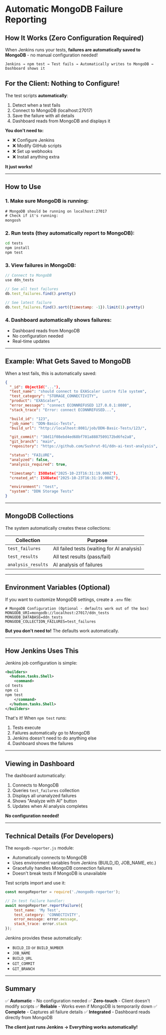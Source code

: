 # Automatic MongoDB Failure Reporting

## How It Works (Zero Configuration Required)

When Jenkins runs your tests, **failures are automatically saved to MongoDB** - no manual configuration needed!

```
Jenkins → npm test → Test fails → Automatically writes to MongoDB → Dashboard shows it
```

## For the Client: Nothing to Configure!

The test scripts **automatically**:
1. Detect when a test fails
2. Connect to MongoDB (localhost:27017)
3. Save the failure with all details
4. Dashboard reads from MongoDB and displays it

**You don't need to:**
- ❌ Configure Jenkins
- ❌ Modify GitHub scripts
- ❌ Set up webhooks
- ❌ Install anything extra

**It just works!**

---

## How to Use

### 1. Make sure MongoDB is running:
```cmd
# MongoDB should be running on localhost:27017
# Check if it's running:
mongosh
```

### 2. Run tests (they automatically report to MongoDB):
```cmd
cd tests
npm install
npm test
```

### 3. View failures in MongoDB:
```javascript
// Connect to MongoDB
use ddn_tests

// See all test failures
db.test_failures.find().pretty()

// See latest failure
db.test_failures.find().sort({timestamp: -1}).limit(1).pretty()
```

### 4. Dashboard automatically shows failures:
- Dashboard reads from MongoDB
- No configuration needed
- Real-time updates

---

## Example: What Gets Saved to MongoDB

When a test fails, this is automatically saved:

```json
{
  "_id": ObjectId("..."),
  "test_name": "should connect to EXAScaler Lustre file system",
  "test_category": "STORAGE_CONNECTIVITY",
  "product": "EXAScaler",
  "error_message": "connect ECONNREFUSED 127.0.0.1:8080",
  "stack_trace": "Error: connect ECONNREFUSED...",

  "build_id": "123",
  "job_name": "DDN-Basic-Tests",
  "build_url": "http://localhost:8081/job/DDN-Basic-Tests/123/",

  "git_commit": "38d11f08ebd4ed68bf701a8887509172bd6fe2a8",
  "git_branch": "main",
  "repository": "https://github.com/Sushrut-01/ddn-ai-test-analysis",

  "status": "FAILURE",
  "analyzed": false,
  "analysis_required": true,

  "timestamp": ISODate("2025-10-23T16:31:19.000Z"),
  "created_at": ISODate("2025-10-23T16:31:19.000Z"),

  "environment": "test",
  "system": "DDN Storage Tests"
}
```

---

## MongoDB Collections

The system automatically creates these collections:

| Collection | Purpose |
|-----------|---------|
| `test_failures` | All failed tests (waiting for AI analysis) |
| `test_results` | All test results (pass/fail) |
| `analysis_results` | AI analysis of failures |

---

## Environment Variables (Optional)

If you want to customize MongoDB settings, create a `.env` file:

```env
# MongoDB Configuration (Optional - defaults work out of the box)
MONGODB_URI=mongodb://localhost:27017/ddn_tests
MONGODB_DATABASE=ddn_tests
MONGODB_COLLECTION_FAILURES=test_failures
```

**But you don't need to!** The defaults work automatically.

---

## How Jenkins Uses This

Jenkins job configuration is simple:

```xml
<builders>
  <hudson.tasks.Shell>
    <command>
cd tests
npm ci
npm test
    </command>
  </hudson.tasks.Shell>
</builders>
```

That's it! When `npm test` runs:
1. Tests execute
2. Failures automatically go to MongoDB
3. Jenkins doesn't need to do anything else
4. Dashboard shows the failures

---

## Viewing in Dashboard

The dashboard automatically:
1. Connects to MongoDB
2. Queries `test_failures` collection
3. Displays all unanalyzed failures
4. Shows "Analyze with AI" button
5. Updates when AI analysis completes

**No configuration needed!**

---

## Technical Details (For Developers)

The `mongodb-reporter.js` module:
- Automatically connects to MongoDB
- Uses environment variables from Jenkins (BUILD_ID, JOB_NAME, etc.)
- Gracefully handles MongoDB connection failures
- Doesn't break tests if MongoDB is unavailable

Test scripts import and use it:
```javascript
const mongoReporter = require('./mongodb-reporter');

// In test failure handler:
await mongoReporter.reportFailure({
    test_name: 'My Test',
    test_category: 'CONNECTIVITY',
    error_message: error.message,
    stack_trace: error.stack
});
```

Jenkins provides these automatically:
- `BUILD_ID` or `BUILD_NUMBER`
- `JOB_NAME`
- `BUILD_URL`
- `GIT_COMMIT`
- `GIT_BRANCH`

---

## Summary

✅ **Automatic** - No configuration needed
✅ **Zero-touch** - Client doesn't modify scripts
✅ **Reliable** - Works even if MongoDB is temporarily down
✅ **Complete** - Captures all failure details
✅ **Integrated** - Dashboard reads directly from MongoDB

**The client just runs Jenkins → Everything works automatically!**
